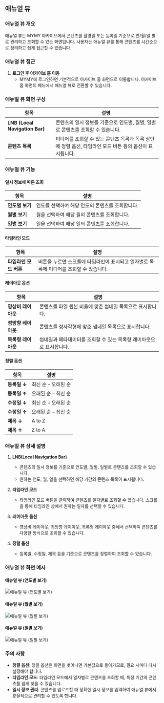## 애뉴얼 뷰

### 애뉴얼 뷰 개요

애뉴얼 뷰는 MYMY 아카이브에서 콘텐츠를 촬영일 또는 등록일 기준으로 연/월/일 별로 관리하고 조회할 수 있는 화면입니다. 사용자는 애뉴얼 뷰를 통해 콘텐츠를 시간순으로 정리하고 쉽게 접근할 수 있습니다.

### 애뉴얼 뷰 접근

1. **로그인 후 아카이브 홈 이동**
   - MYMY에 로그인하면 기본적으로 아카이브 홈 화면으로 이동합니다. 아카이브 홈 화면의 메뉴에서 애뉴얼 뷰로 전환할 수 있습니다.

### 애뉴얼 뷰 화면 구성

| 항목             | 설명                                                                 |
|----------------|--------------------------------------------------------------------|
| **LNB (Local Navigation Bar)** | 콘텐츠의 일시 정보를 기준으로 연도별, 월별, 일별로 콘텐츠를 조회할 수 있습니다.      |
| **콘텐츠 목록**     | 미디어를 조회할 수 있는 콘텐츠 목록과 목록 상단에 정렬 옵션, 타임라인 모드 버튼 등의 옵션이 표시됩니다. |

### 애뉴얼 뷰 기능

#### 일시 정보에 따른 조회

| 항목             | 설명                                                                 |
|----------------|--------------------------------------------------------------------|
| **연도별 보기**    | 연도를 선택하여 해당 연도의 콘텐츠를 조회합니다.                                      |
| **월별 보기**     | 월을 선택하여 해당 월의 콘텐츠를 조회합니다.                                          |
| **일별 보기**     | 일을 선택하여 해당 일의 콘텐츠를 조회합니다.                                          |

#### 타임라인 모드

| 항목                 | 설명                                                                           |
|--------------------|------------------------------------------------------------------------------|
| **타임라인 모드 버튼**  | 버튼을 누르면 스크롤에 타임라인이 표시되고 일자별로 목록에 미디어를 조회할 수 있습니다.                               |

#### 레이아웃 옵션

| 항목                    | 설명                                                                           |
|-----------------------|------------------------------------------------------------------------------|
| **영상비 레이아웃**        | 콘텐츠를 파일 원본 비율에 맞춘 썸네일 목록으로 표시합니다.                                         |
| **정방향 레이아웃**        | 콘텐츠를 정사각형에 맞춘 썸네일 목록으로 표시합니다.                                              |
| **목록형 레이아웃**        | 썸네일과 메타데이터를 조회할 수 있는 목록형 레이아웃으로 표시합니다.                                           |

#### 정렬 옵션

| 항목              | 설명                                                                           |
|-----------------|------------------------------------------------------------------------------|
| **등록일 ↓**       | 최신 순 – 오래된 순                                                             |
| **등록일 ↑**       | 오래된 순 – 최신 순                                                             |
| **수정일 ↓**       | 최신 순 – 오래된 순                                                             |
| **수정일 ↑**       | 오래된 순 – 최신 순                                                             |
| **제목 ↓**         | A to Z                                                                      |
| **제목 ↑**         | Z to A                                                                      |

### 애뉴얼 뷰 상세 설명

1. **LNB(Local Navigation Bar)**
   - 콘텐츠의 일시 정보를 기준으로 연도별, 월별, 일별로 콘텐츠를 조회할 수 있습니다.
   - 원하는 연도, 월, 일을 선택하면 해당 기간의 콘텐츠 목록이 표시됩니다.

2. **타임라인 모드**
   - 타임라인 모드 버튼을 클릭하여 콘텐츠를 일자별로 조회할 수 있습니다. 스크롤을 통해 타임라인 상에서 원하는 일자를 선택할 수 있습니다.

3. **레이아웃 옵션**
   - 영상비 레이아웃, 정방향 레이아웃, 목록형 레이아웃 중에서 선택하여 콘텐츠를 다양한 방식으로 조회할 수 있습니다.

4. **정렬 옵션**
   - 등록일, 수정일, 제목 등을 기준으로 콘텐츠를 정렬하여 조회할 수 있습니다.

### 애뉴얼 뷰 화면 예시

#### 애뉴얼 뷰 (연도별 보기)

![애뉴얼 뷰 (연도별 보기)](path/to/annual_view_yearly_image.png)

#### 애뉴얼 뷰 (월별 보기)

![애뉴얼 뷰 (월별 보기)](path/to/annual_view_monthly_image.png)

#### 애뉴얼 뷰 (일별 보기)

![애뉴얼 뷰 (일별 보기)](path/to/annual_view_daily_image.png)

### 주의 사항

- **정렬 옵션**: 정렬 옵션은 화면을 벗어나면 기본값으로 돌아가므로, 필요 시마다 다시 설정해야 합니다.
- **타임라인 모드**: 타임라인 모드에서 일자별로 콘텐츠를 조회할 때, 특정 기간의 콘텐츠를 쉽게 찾을 수 있습니다.
- **일시 정보 관리**: 콘텐츠를 업로드할 때 정확한 일시 정보를 입력하여 애뉴얼 뷰에서 효율적으로 관리할 수 있도록 합니다.
